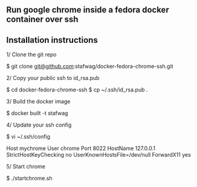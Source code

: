 Run google chrome inside a fedora docker container over ssh
-----------------------------------------------------------

Installation instructions
-------------------------

1/ Clone the git repo

$ git clone git@github.com:stafwag/docker-fedora-chrome-ssh.git

2/ Copy your public ssh to id_rsa.pub

$ cd docker-fedora-chrome-ssh
$ cp ~/.ssh/id_rsa.pub .

3/ Build the docker image

$ docker built -t stafwag

4/ Update your ssh config

$ vi ~/.ssh/config

Host mychrome
          User      chrome
          Port      8022
          HostName  127.0.0.1
          StrictHostKeyChecking no
          UserKnownHostsFile=/dev/null
          ForwardX11 yes

5/ Start chrome

$ ./startchrome.sh



